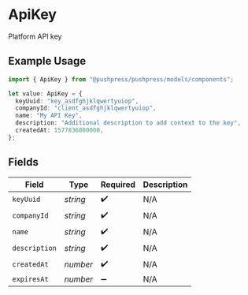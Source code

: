 # ApiKey

Platform API key

## Example Usage

```typescript
import { ApiKey } from "@pushpress/pushpress/models/components";

let value: ApiKey = {
  keyUuid: "key_asdfghjklqwertyuiop",
  companyId: "client_asdfghjklqwertyuiop",
  name: "My API Key",
  description: "Additional description to add context to the key",
  createdAt: 1577836800000,
};
```

## Fields

| Field              | Type               | Required           | Description        |
| ------------------ | ------------------ | ------------------ | ------------------ |
| `keyUuid`          | *string*           | :heavy_check_mark: | N/A                |
| `companyId`        | *string*           | :heavy_check_mark: | N/A                |
| `name`             | *string*           | :heavy_check_mark: | N/A                |
| `description`      | *string*           | :heavy_check_mark: | N/A                |
| `createdAt`        | *number*           | :heavy_check_mark: | N/A                |
| `expiresAt`        | *number*           | :heavy_minus_sign: | N/A                |